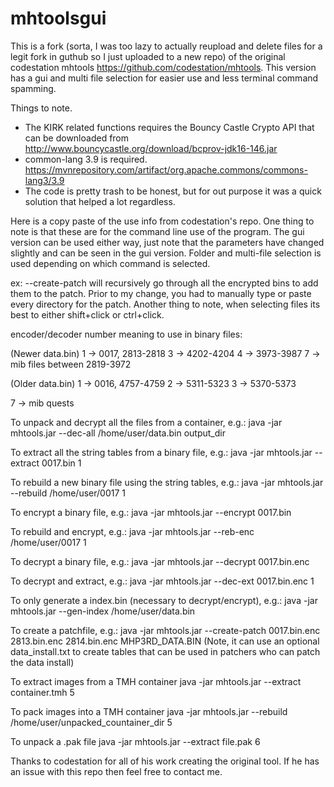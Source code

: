 # mhtoolsgui
This is a fork (sorta, I was too lazy to actually reupload and delete files for a legit fork in guthub so I just uploaded to a new repo) of the original codestation mhtools https://github.com/codestation/mhtools. This version has a gui and multi file selection for easier use and less terminal command spamming.

Things to note.
- The KIRK related functions requires the Bouncy Castle Crypto API
that can be downloaded from http://www.bouncycastle.org/download/bcprov-jdk16-146.jar
- common-lang 3.9 is required. https://mvnrepository.com/artifact/org.apache.commons/commons-lang3/3.9
- The code is pretty trash to be honest, but for out purpose it was a quick solution that helped a lot regardless.

Here is a copy paste of the use info from codestation's repo. One thing to note is that these are for the command line use of the 
program. The gui version can be used either way, just note that the parameters have changed slightly and can be seen in the gui 
version. Folder and multi-file selection is used depending on which command is selected. 

ex: --create-patch <folder path> will recursively go through all the encrypted bins to add them to the patch. Prior to my change, 
you had to manually type or paste every directory for the patch. Another thing to note, when selecting files its best to either shift+click or ctrl+click.


encoder/decoder number meaning to use in binary files:

(Newer data.bin)
1 -> 0017, 2813-2818
3 -> 4202-4204
4 -> 3973-3987
7 -> mib files between 2819-3972

(Older data.bin)
1 -> 0016, 4757-4759
2 -> 5311-5323
3 -> 5370-5373

7 -> mib quests

To unpack and decrypt all the files from a container, e.g.:
java -jar mhtools.jar --dec-all /home/user/data.bin output_dir

To extract all the string tables from a binary file, e.g.:
java -jar mhtools.jar --extract 0017.bin 1

To rebuild a new binary file using the string tables, e.g.:
java -jar mhtools.jar --rebuild /home/user/0017 1

To encrypt a binary file, e.g.:
java -jar mhtools.jar --encrypt 0017.bin

To rebuild and encrypt, e.g.:
java -jar mhtools.jar --reb-enc /home/user/0017 1

To decrypt a binary file, e.g.:
java -jar mhtools.jar --decrypt 0017.bin.enc

To decrypt and extract, e.g.:
java -jar mhtools.jar --dec-ext 0017.bin.enc 1

To only generate a index.bin (necessary to decrypt/encrypt), e.g.:
java -jar mhtools.jar --gen-index /home/user/data.bin

To create a patchfile, e.g.:
java -jar mhtools.jar --create-patch 0017.bin.enc 2813.bin.enc 2814.bin.enc MHP3RD_DATA.BIN
(Note, it can use an optional data_install.txt to create tables that can be used in
patchers who can patch the data install)

To extract images from a TMH container
java -jar mhtools.jar --extract container.tmh 5

To pack images into a TMH container
java -jar mhtools.jar --rebuild /home/user/unpacked_countainer_dir 5

To unpack a .pak file
java -jar mhtools.jar --extract file.pak 6

Thanks to codestation for all of his work creating the original tool. If he has an issue with this repo then feel free to contact me.
